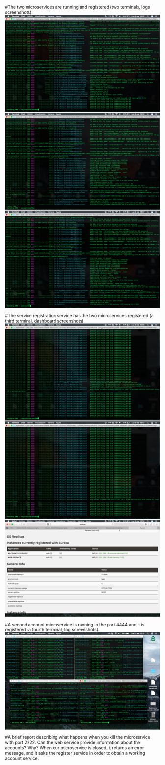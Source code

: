 #The two microservices are running and registered (two terminals, logs screenshots).
![Web Service](registation.png)
![Web Service](account.png)
![Web Service](web.png)

#The service registration service has the two microservices registered (a third terminal, dashboard screenshots)
![Registration Service](accountRegistrado.png)
![Registered 2 microservices](webRegistrado.png)
![Registered 2 microservices](registrados.png)

#A second account microservice is running in the port 4444 and it is registered (a fourth terminal, log screenshots).
![Account Service 2](capturaFinal.png)

#A brief report describing what happens when you kill the microservice with port 2222. Can the web service provide information about the accounts? Why?
When our microservice is closed, it returns an error message, and it asks the register service in order to obtain a working account service.
